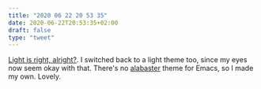 ```yaml
---
title: "2020 06 22 20 53 35"
date: 2020-06-22T20:53:35+02:00
draft: false
type: "tweet"
---
```


[Light is right, alright?](https://www.manueluberti.eu/emacs/2020/03/16/modus-themes/). I switched back to a light theme too, since my eyes now seem okay with that. There's no [alabaster](https://github.com/tonsky/vscode-theme-alabaster) theme for Emacs, so I made my own. Lovely.
